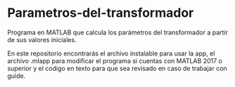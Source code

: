 # Parametros-del-transformador
Programa en MATLAB que calcula los parámetros del transformador a partir de sus valores iniciales.

En este repositorio encontrarás el archivo instalable para usar la app, el archivo .mlapp para modificar el programa si cuentas con MATLAB 2017 o superior y el codigo en texto para que sea revisado en caso de trabajar con guide.

